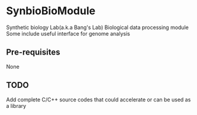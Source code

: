 # SynbioBioModule
Synthetic biology Lab(a.k.a Bang's Lab) Biological data processing module
</br>
Some include useful interface for genome analysis

## Pre-requisites
None

## TODO
Add complete C/C++ source codes that could accelerate or can be used as a library
